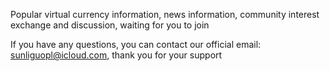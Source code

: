 Popular virtual currency information, news information, community interest exchange and discussion, waiting for you to join

If you have any questions, you can contact our official email: sunliguopl@icloud.com, thank you for your support


